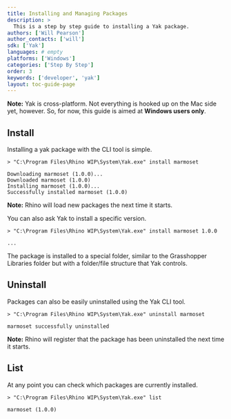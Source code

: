 ```yaml
---
title: Installing and Managing Packages
description: >
  This is a step by step guide to installing a Yak package.
authors: ['Will Pearson']
author_contacts: ['will']
sdk: ['Yak']
languages: # empty
platforms: ['Windows']
categories: ['Step By Step']
order: 3
keywords: ['developer', 'yak']
layout: toc-guide-page
---
```


<div class="alert alert-info" role="alert">
<strong>Note:</strong> Yak is cross-platform. Not everything is hooked up on the Mac side
yet, however. So, for now, this guide is aimed at <strong>Windows users only</strong>.
</div>

## Install

Installing a yak package with the CLI tool is simple.

```commandline
> "C:\Program Files\Rhino WIP\System\Yak.exe" install marmoset

Downloading marmoset (1.0.0)...
Downloaded marmoset (1.0.0)
Installing marmoset (1.0.0)...
Successfully installed marmoset (1.0.0)
```

<div class="alert alert-info" role="alert">
<strong>Note:</strong> Rhino will load new packages the next time it starts.
</div>

You can also ask Yak to install a specific version.

```commandline
> "C:\Program Files\Rhino WIP\System\Yak.exe" install marmoset 1.0.0

...
```

The package is installed to a special folder, similar to the Grasshopper
Libraries folder but with a folder/file structure that Yak controls.


## Uninstall

Packages can also be easily uninstalled using the Yak CLI tool.

```commandline
> "C:\Program Files\Rhino WIP\System\Yak.exe" uninstall marmoset

marmoset successfully uninstalled
```

<div class="alert alert-info" role="alert">
<strong>Note:</strong> Rhino will register that the package has been uninstalled
the next time it starts.
</div>


## List

At any point you can check which packages are currently installed.

```commandline
> "C:\Program Files\Rhino WIP\System\Yak.exe" list

marmoset (1.0.0)
```

